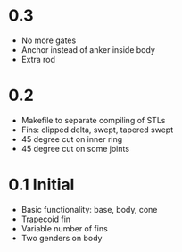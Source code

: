 # 0.3
* No more gates
* Anchor instead of anker inside body
* Extra rod 

# 0.2
* Makefile to separate compiling of STLs
* Fins: clipped delta, swept, tapered swept
* 45 degree cut on inner ring
* 45 degree cut on some joints

# 0.1 Initial
* Basic functionality: base, body, cone
* Trapecoid fin
* Variable number of fins
* Two genders on body